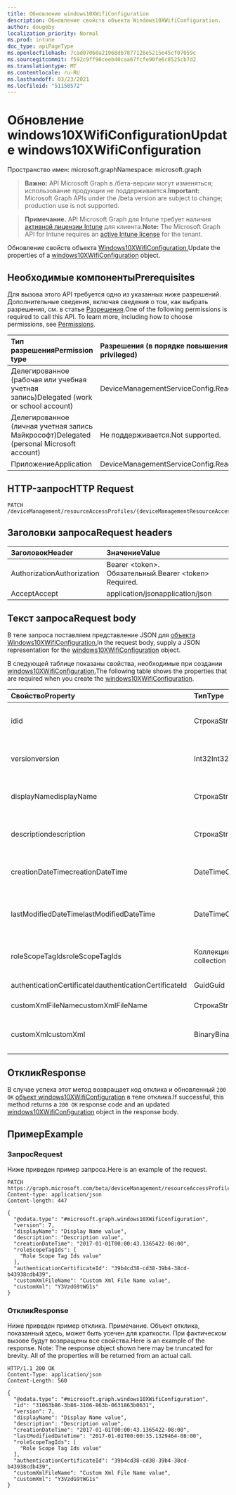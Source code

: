 ```yaml
---
title: Обновление windows10XWifiConfiguration
description: Обновление свойств объекта Windows10XWifiConfiguration.
author: dougeby
localization_priority: Normal
ms.prod: intune
doc_type: apiPageType
ms.openlocfilehash: 7cad07060a21968db7877128e5215e45cf07059c
ms.sourcegitcommit: f592c9ff96ceeb40caa67fcfe90fe6c8525cb7d2
ms.translationtype: MT
ms.contentlocale: ru-RU
ms.lasthandoff: 03/23/2021
ms.locfileid: "51158572"
---
```

# <a name="update-windows10xwificonfiguration"></a><span data-ttu-id="2f1b9-103">Обновление windows10XWifiConfiguration</span><span class="sxs-lookup"><span data-stu-id="2f1b9-103">Update windows10XWifiConfiguration</span></span>

<span data-ttu-id="2f1b9-104">Пространство имен: microsoft.graph</span><span class="sxs-lookup"><span data-stu-id="2f1b9-104">Namespace: microsoft.graph</span></span>

> <span data-ttu-id="2f1b9-105">**Важно:** API Microsoft Graph в /бета-версии могут изменяться; использование продукции не поддерживается.</span><span class="sxs-lookup"><span data-stu-id="2f1b9-105">**Important:** Microsoft Graph APIs under the /beta version are subject to change; production use is not supported.</span></span>

> <span data-ttu-id="2f1b9-106">**Примечание.** API Microsoft Graph для Intune требует наличия [активной лицензии Intune](https://go.microsoft.com/fwlink/?linkid=839381) для клиента.</span><span class="sxs-lookup"><span data-stu-id="2f1b9-106">**Note:** The Microsoft Graph API for Intune requires an [active Intune license](https://go.microsoft.com/fwlink/?linkid=839381) for the tenant.</span></span>

<span data-ttu-id="2f1b9-107">Обновление свойств объекта [Windows10XWifiConfiguration.](../resources/intune-rapolicy-windows10xwificonfiguration.md)</span><span class="sxs-lookup"><span data-stu-id="2f1b9-107">Update the properties of a [windows10XWifiConfiguration](../resources/intune-rapolicy-windows10xwificonfiguration.md) object.</span></span>

## <a name="prerequisites"></a><span data-ttu-id="2f1b9-108">Необходимые компоненты</span><span class="sxs-lookup"><span data-stu-id="2f1b9-108">Prerequisites</span></span>
<span data-ttu-id="2f1b9-p101">Для вызова этого API требуется одно из указанных ниже разрешений. Дополнительные сведения, включая сведения о том, как выбрать разрешения, см. в статье [Разрешения](/graph/permissions-reference).</span><span class="sxs-lookup"><span data-stu-id="2f1b9-p101">One of the following permissions is required to call this API. To learn more, including how to choose permissions, see [Permissions](/graph/permissions-reference).</span></span>

|<span data-ttu-id="2f1b9-111">Тип разрешения</span><span class="sxs-lookup"><span data-stu-id="2f1b9-111">Permission type</span></span>|<span data-ttu-id="2f1b9-112">Разрешения (в порядке повышения привилегий)</span><span class="sxs-lookup"><span data-stu-id="2f1b9-112">Permissions (from least to most privileged)</span></span>|
|:---|:---|
|<span data-ttu-id="2f1b9-113">Делегированное (рабочая или учебная учетная запись)</span><span class="sxs-lookup"><span data-stu-id="2f1b9-113">Delegated (work or school account)</span></span>|<span data-ttu-id="2f1b9-114">DeviceManagementServiceConfig.ReadWrite.All</span><span class="sxs-lookup"><span data-stu-id="2f1b9-114">DeviceManagementServiceConfig.ReadWrite.All</span></span>|
|<span data-ttu-id="2f1b9-115">Делегированное (личная учетная запись Майкрософт)</span><span class="sxs-lookup"><span data-stu-id="2f1b9-115">Delegated (personal Microsoft account)</span></span>|<span data-ttu-id="2f1b9-116">Не поддерживается.</span><span class="sxs-lookup"><span data-stu-id="2f1b9-116">Not supported.</span></span>|
|<span data-ttu-id="2f1b9-117">Приложение</span><span class="sxs-lookup"><span data-stu-id="2f1b9-117">Application</span></span>|<span data-ttu-id="2f1b9-118">DeviceManagementServiceConfig.ReadWrite.All</span><span class="sxs-lookup"><span data-stu-id="2f1b9-118">DeviceManagementServiceConfig.ReadWrite.All</span></span>|

## <a name="http-request"></a><span data-ttu-id="2f1b9-119">HTTP-запрос</span><span class="sxs-lookup"><span data-stu-id="2f1b9-119">HTTP Request</span></span>
<!-- {
  "blockType": "ignored"
}
-->
``` http
PATCH /deviceManagement/resourceAccessProfiles/{deviceManagementResourceAccessProfileBaseId}
```

## <a name="request-headers"></a><span data-ttu-id="2f1b9-120">Заголовки запроса</span><span class="sxs-lookup"><span data-stu-id="2f1b9-120">Request headers</span></span>
|<span data-ttu-id="2f1b9-121">Заголовок</span><span class="sxs-lookup"><span data-stu-id="2f1b9-121">Header</span></span>|<span data-ttu-id="2f1b9-122">Значение</span><span class="sxs-lookup"><span data-stu-id="2f1b9-122">Value</span></span>|
|:---|:---|
|<span data-ttu-id="2f1b9-123">Authorization</span><span class="sxs-lookup"><span data-stu-id="2f1b9-123">Authorization</span></span>|<span data-ttu-id="2f1b9-124">Bearer &lt;token&gt;. Обязательный.</span><span class="sxs-lookup"><span data-stu-id="2f1b9-124">Bearer &lt;token&gt; Required.</span></span>|
|<span data-ttu-id="2f1b9-125">Accept</span><span class="sxs-lookup"><span data-stu-id="2f1b9-125">Accept</span></span>|<span data-ttu-id="2f1b9-126">application/json</span><span class="sxs-lookup"><span data-stu-id="2f1b9-126">application/json</span></span>|

## <a name="request-body"></a><span data-ttu-id="2f1b9-127">Текст запроса</span><span class="sxs-lookup"><span data-stu-id="2f1b9-127">Request body</span></span>
<span data-ttu-id="2f1b9-128">В теле запроса поставляем представление JSON для [объекта Windows10XWifiConfiguration.](../resources/intune-rapolicy-windows10xwificonfiguration.md)</span><span class="sxs-lookup"><span data-stu-id="2f1b9-128">In the request body, supply a JSON representation for the [windows10XWifiConfiguration](../resources/intune-rapolicy-windows10xwificonfiguration.md) object.</span></span>

<span data-ttu-id="2f1b9-129">В следующей таблице показаны свойства, необходимые при создании [windows10XWifiConfiguration.](../resources/intune-rapolicy-windows10xwificonfiguration.md)</span><span class="sxs-lookup"><span data-stu-id="2f1b9-129">The following table shows the properties that are required when you create the [windows10XWifiConfiguration](../resources/intune-rapolicy-windows10xwificonfiguration.md).</span></span>

|<span data-ttu-id="2f1b9-130">Свойство</span><span class="sxs-lookup"><span data-stu-id="2f1b9-130">Property</span></span>|<span data-ttu-id="2f1b9-131">Тип</span><span class="sxs-lookup"><span data-stu-id="2f1b9-131">Type</span></span>|<span data-ttu-id="2f1b9-132">Описание</span><span class="sxs-lookup"><span data-stu-id="2f1b9-132">Description</span></span>|
|:---|:---|:---|
|<span data-ttu-id="2f1b9-133">id</span><span class="sxs-lookup"><span data-stu-id="2f1b9-133">id</span></span>|<span data-ttu-id="2f1b9-134">Строка</span><span class="sxs-lookup"><span data-stu-id="2f1b9-134">String</span></span>|<span data-ttu-id="2f1b9-135">Идентификатор профиля, унаследованный от [deviceManagementResourceAccessProfileBase](../resources/intune-rapolicy-devicemanagementresourceaccessprofilebase.md)</span><span class="sxs-lookup"><span data-stu-id="2f1b9-135">Profile identifier Inherited from [deviceManagementResourceAccessProfileBase](../resources/intune-rapolicy-devicemanagementresourceaccessprofilebase.md)</span></span>|
|<span data-ttu-id="2f1b9-136">version</span><span class="sxs-lookup"><span data-stu-id="2f1b9-136">version</span></span>|<span data-ttu-id="2f1b9-137">Int32</span><span class="sxs-lookup"><span data-stu-id="2f1b9-137">Int32</span></span>|<span data-ttu-id="2f1b9-138">Версия профиля, унаследованной от [deviceManagementResourceAccessProfileBase](../resources/intune-rapolicy-devicemanagementresourceaccessprofilebase.md)</span><span class="sxs-lookup"><span data-stu-id="2f1b9-138">Version of the profile Inherited from [deviceManagementResourceAccessProfileBase](../resources/intune-rapolicy-devicemanagementresourceaccessprofilebase.md)</span></span>|
|<span data-ttu-id="2f1b9-139">displayName</span><span class="sxs-lookup"><span data-stu-id="2f1b9-139">displayName</span></span>|<span data-ttu-id="2f1b9-140">Строка</span><span class="sxs-lookup"><span data-stu-id="2f1b9-140">String</span></span>|<span data-ttu-id="2f1b9-141">Имя отображения профиля, унаследованный от [deviceManagementResourceAccessProfileBase](../resources/intune-rapolicy-devicemanagementresourceaccessprofilebase.md)</span><span class="sxs-lookup"><span data-stu-id="2f1b9-141">Profile display name Inherited from [deviceManagementResourceAccessProfileBase](../resources/intune-rapolicy-devicemanagementresourceaccessprofilebase.md)</span></span>|
|<span data-ttu-id="2f1b9-142">description</span><span class="sxs-lookup"><span data-stu-id="2f1b9-142">description</span></span>|<span data-ttu-id="2f1b9-143">Строка</span><span class="sxs-lookup"><span data-stu-id="2f1b9-143">String</span></span>|<span data-ttu-id="2f1b9-144">Описание профиля, унаследованные от [deviceManagementResourceAccessProfileBase](../resources/intune-rapolicy-devicemanagementresourceaccessprofilebase.md)</span><span class="sxs-lookup"><span data-stu-id="2f1b9-144">Profile description Inherited from [deviceManagementResourceAccessProfileBase](../resources/intune-rapolicy-devicemanagementresourceaccessprofilebase.md)</span></span>|
|<span data-ttu-id="2f1b9-145">creationDateTime</span><span class="sxs-lookup"><span data-stu-id="2f1b9-145">creationDateTime</span></span>|<span data-ttu-id="2f1b9-146">DateTimeOffset</span><span class="sxs-lookup"><span data-stu-id="2f1b9-146">DateTimeOffset</span></span>|<span data-ttu-id="2f1b9-147">Профиль DateTime был создан по наследству от [deviceManagementResourceAccessProfileBase](../resources/intune-rapolicy-devicemanagementresourceaccessprofilebase.md)</span><span class="sxs-lookup"><span data-stu-id="2f1b9-147">DateTime profile was created Inherited from [deviceManagementResourceAccessProfileBase](../resources/intune-rapolicy-devicemanagementresourceaccessprofilebase.md)</span></span>|
|<span data-ttu-id="2f1b9-148">lastModifiedDateTime</span><span class="sxs-lookup"><span data-stu-id="2f1b9-148">lastModifiedDateTime</span></span>|<span data-ttu-id="2f1b9-149">DateTimeOffset</span><span class="sxs-lookup"><span data-stu-id="2f1b9-149">DateTimeOffset</span></span>|<span data-ttu-id="2f1b9-150">Последний раз был изменен профиль DateTime, унаследованный от [deviceManagementResourceAccessProfileBase](../resources/intune-rapolicy-devicemanagementresourceaccessprofilebase.md)</span><span class="sxs-lookup"><span data-stu-id="2f1b9-150">DateTime profile was last modified Inherited from [deviceManagementResourceAccessProfileBase](../resources/intune-rapolicy-devicemanagementresourceaccessprofilebase.md)</span></span>|
|<span data-ttu-id="2f1b9-151">roleScopeTagIds</span><span class="sxs-lookup"><span data-stu-id="2f1b9-151">roleScopeTagIds</span></span>|<span data-ttu-id="2f1b9-152">Коллекция String</span><span class="sxs-lookup"><span data-stu-id="2f1b9-152">String collection</span></span>|<span data-ttu-id="2f1b9-153">Теги области, унаследованные от [deviceManagementResourceAccessProfileBase](../resources/intune-rapolicy-devicemanagementresourceaccessprofilebase.md)</span><span class="sxs-lookup"><span data-stu-id="2f1b9-153">Scope Tags Inherited from [deviceManagementResourceAccessProfileBase](../resources/intune-rapolicy-devicemanagementresourceaccessprofilebase.md)</span></span>|
|<span data-ttu-id="2f1b9-154">authenticationCertificateId</span><span class="sxs-lookup"><span data-stu-id="2f1b9-154">authenticationCertificateId</span></span>|<span data-ttu-id="2f1b9-155">Guid</span><span class="sxs-lookup"><span data-stu-id="2f1b9-155">Guid</span></span>|<span data-ttu-id="2f1b9-156">ID к сертификату проверки подлинности</span><span class="sxs-lookup"><span data-stu-id="2f1b9-156">ID to the Authentication Certificate</span></span>|
|<span data-ttu-id="2f1b9-157">customXmlFileName</span><span class="sxs-lookup"><span data-stu-id="2f1b9-157">customXmlFileName</span></span>|<span data-ttu-id="2f1b9-158">Строка</span><span class="sxs-lookup"><span data-stu-id="2f1b9-158">String</span></span>|<span data-ttu-id="2f1b9-159">Пользовательское имя файла Xml.</span><span class="sxs-lookup"><span data-stu-id="2f1b9-159">Custom Xml file name.</span></span>|
|<span data-ttu-id="2f1b9-160">customXml</span><span class="sxs-lookup"><span data-stu-id="2f1b9-160">customXml</span></span>|<span data-ttu-id="2f1b9-161">Binary</span><span class="sxs-lookup"><span data-stu-id="2f1b9-161">Binary</span></span>|<span data-ttu-id="2f1b9-162">Настраиваемые XML-команды, настраиваемые vpn-подключением.</span><span class="sxs-lookup"><span data-stu-id="2f1b9-162">Custom XML commands that configures the VPN connection.</span></span> <span data-ttu-id="2f1b9-163">(кодификат byte UTF8)</span><span class="sxs-lookup"><span data-stu-id="2f1b9-163">(UTF8 byte encoding)</span></span>|



## <a name="response"></a><span data-ttu-id="2f1b9-164">Отклик</span><span class="sxs-lookup"><span data-stu-id="2f1b9-164">Response</span></span>
<span data-ttu-id="2f1b9-165">В случае успеха этот метод возвращает код отклика и обновленный `200 OK` [объект windows10XWifiConfiguration](../resources/intune-rapolicy-windows10xwificonfiguration.md) в теле отклика.</span><span class="sxs-lookup"><span data-stu-id="2f1b9-165">If successful, this method returns a `200 OK` response code and an updated [windows10XWifiConfiguration](../resources/intune-rapolicy-windows10xwificonfiguration.md) object in the response body.</span></span>

## <a name="example"></a><span data-ttu-id="2f1b9-166">Пример</span><span class="sxs-lookup"><span data-stu-id="2f1b9-166">Example</span></span>

### <a name="request"></a><span data-ttu-id="2f1b9-167">Запрос</span><span class="sxs-lookup"><span data-stu-id="2f1b9-167">Request</span></span>
<span data-ttu-id="2f1b9-168">Ниже приведен пример запроса.</span><span class="sxs-lookup"><span data-stu-id="2f1b9-168">Here is an example of the request.</span></span>
``` http
PATCH https://graph.microsoft.com/beta/deviceManagement/resourceAccessProfiles/{deviceManagementResourceAccessProfileBaseId}
Content-type: application/json
Content-length: 447

{
  "@odata.type": "#microsoft.graph.windows10XWifiConfiguration",
  "version": 7,
  "displayName": "Display Name value",
  "description": "Description value",
  "creationDateTime": "2017-01-01T00:00:43.1365422-08:00",
  "roleScopeTagIds": [
    "Role Scope Tag Ids value"
  ],
  "authenticationCertificateId": "39b4cd38-cd38-39b4-38cd-b43938cdb439",
  "customXmlFileName": "Custom Xml File Name value",
  "customXml": "Y3VzdG9tWG1s"
}
```

### <a name="response"></a><span data-ttu-id="2f1b9-169">Отклик</span><span class="sxs-lookup"><span data-stu-id="2f1b9-169">Response</span></span>
<span data-ttu-id="2f1b9-p103">Ниже приведен пример отклика. Примечание. Объект отклика, показанный здесь, может быть усечен для краткости. При фактическом вызове будут возвращены все свойства.</span><span class="sxs-lookup"><span data-stu-id="2f1b9-p103">Here is an example of the response. Note: The response object shown here may be truncated for brevity. All of the properties will be returned from an actual call.</span></span>
``` http
HTTP/1.1 200 OK
Content-Type: application/json
Content-Length: 560

{
  "@odata.type": "#microsoft.graph.windows10XWifiConfiguration",
  "id": "31063b86-3b86-3106-863b-0631863b0631",
  "version": 7,
  "displayName": "Display Name value",
  "description": "Description value",
  "creationDateTime": "2017-01-01T00:00:43.1365422-08:00",
  "lastModifiedDateTime": "2017-01-01T00:00:35.1329464-08:00",
  "roleScopeTagIds": [
    "Role Scope Tag Ids value"
  ],
  "authenticationCertificateId": "39b4cd38-cd38-39b4-38cd-b43938cdb439",
  "customXmlFileName": "Custom Xml File Name value",
  "customXml": "Y3VzdG9tWG1s"
}
```




